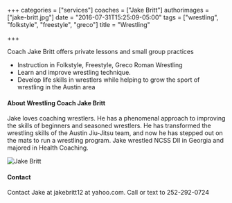 +++
categories = ["services"]
coaches = ["Jake Britt"]
authorimages = ["jake-britt.jpg"]
date = "2016-07-31T15:25:09-05:00"
tags = ["wrestling", "folkstyle", "freestyle", "greco"]
title = "Wrestling"

+++

Coach Jake Britt offers private lessons and small group practices

- Instruction in Folkstyle, Freestyle, Greco Roman Wrestling
- Learn and improve wrestling technique.
- Develop life skills in wrestlers while helping to grow the sport of wrestling in the Austin area

#### About Wrestling Coach Jake Britt
Jake loves coaching wrestlers. He has a phenomenal approach to improving the skills of beginners and seasoned wrestlers. He has transformed the wrestling skills of the Austin Jiu-Jitsu team, and now he has stepped out on the mats to run a wrestling program. Jake wrestled NCSS DII in Georgia and majored in Health Coaching.


![Jake Britt](/img/jake-britt.jpg)

#### Contact
Contact Jake at jakebritt12 at yahoo.com. Call or text to 252-292-0724
